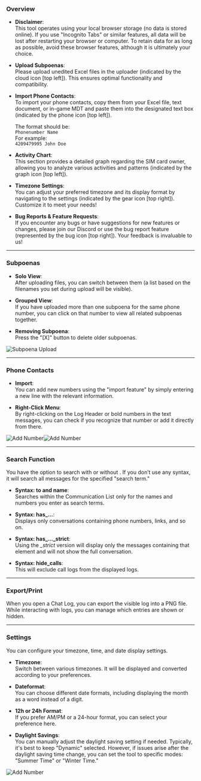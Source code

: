 
### Overview
- **Disclaimer**:    
  This tool operates using your local browser storage (no data is stored online). If you use "Incognito Tabs" or similar features, all data will be lost after restarting your browser or computer. To retain data for as long as possible, avoid these browser features, although it is ultimately your choice.

- **Upload Subpoenas**:   
  Please upload unedited Excel files in the uploader (indicated by the cloud icon [top left]). This ensures optimal functionality and compatibility.

- **Import Phone Contacts**:  
    To import your phone contacts, copy them from your Excel file, text document, or in-game MDT and paste them into the designated text box (indicated by the phone icon [top left]).  
      
    The format should be:  
    `Phonenumber Name`  
    For example:  
    `4209479995 John Doe`

- **Activity Chart**:  
  This section provides a detailed graph regarding the SIM card owner, allowing you to analyze various activities and patterns (indicated by the graph icon [top left]).

- **Timezone Settings**:  
  You can adjust your preferred timezone and its display format by navigating to the settings (indicated by the gear icon [top right]). Customize it to meet your needs!

- **Bug Reports & Feature Requests**:  
  If you encounter any bugs or have suggestions for new features or changes, please join our Discord or use the bug report feature (represented by the bug icon [top right]). Your feedback is invaluable to us!
  
---

### Subpoenas
- **Solo View**:  
  After uploading files, you can switch between them (a list based on the filenames you set during upload will be visible).

- **Grouped View**:   
  If you have uploaded more than one subpoena for the same phone number, you can click on that number to view all related subpoenas together.

- **Removing Subpoena**:  
  Press the "[X]" button to delete older subpoenas.

![Subpoena Upload](https://sushiingit.github.io/np_csv_converter/resources/frontend/image/help/phoneUpload.png "Subpoena Upload")

---

### Phone Contacts
- **Import**:  
  You can add new numbers using the "import feature" by simply entering a new line with the relevant information.

- **Right-Click Menu**:  
  By right-clicking on the Log Header or bold numbers in the text messages, you can check if you recognize that number or add it directly from there.

![Add Number](https://sushiingit.github.io/np_csv_converter/resources/frontend/image/help/phoneAddnumber.png "Add Number")![Add Number](https://sushiingit.github.io/np_csv_converter/resources/frontend/image/help/phoneAddnumber2.png "Add Number")

---

### Search Function
  You have the option to search with or without <syntax>. If you don’t use any syntax, it will search all messages for the specified "search term."

- **Syntax: to and name**:     
  Searches within the Communication List only for the names and numbers you enter as search terms.

- **Syntax: has_...**:   
  Displays only conversations containing phone numbers, links, and so on.
  
- **Syntax: has_..._strict**:    
  Using the *_strict* version will display only the messages containing that element and will not show the full conversation.

- **Syntax: hide_calls**:    
  This will exclude call logs from the displayed logs.

---

### Export/Print
  When you open a Chat Log, you can export the visible log into a PNG file.
  While interacting with logs, you can manage which entries are shown or hidden.

---

### Settings
  You can configure your timezone, time, and date display settings.

- **Timezone**:  
 Switch between various timezones. It will be displayed and converted according to your preferences.

- **Dateformat**:  
  You can choose different date formats, including displaying the month as a word instead of a digit.

- **12h or 24h Format**:  
  If you prefer AM/PM or a 24-hour format, you can select your preference here.

- **Daylight Savings**:  
  You can manually adjust the daylight saving setting if needed. Typically, it's best to keep "Dynamic" selected. However, if issues arise after the daylight saving time change, you can set the tool to specific modes: "Summer Time" or "Winter Time."

![Add Number](https://sushiingit.github.io/np_csv_converter/resources/frontend/image/help/settings2.png "Add Number")

